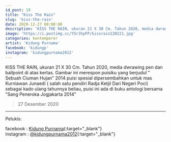 ```yaml
---
id_post: 19
title: "Kiss The Rain"
slug: 'kiss-the-rain'
date: 2020-12-27 00:00:00
description: 'KISS THE RAIN, ukuran 21 X 30 Cm. Tahun 2020, media dwrawing pen dan ballpoint di atas kertas. Gambar ini merespon puisiku yang berjudul " Sebuah Ciuman Hujan" 2014 puisi spesial dipersembahkan untuk mas Kurniawan Junaedi ( salah satu pendiri Radja Ketjil Dari Negeri Poci) sebagai kado ulang tahunnya beliau, puisi ini ada di buku antologi bersama "Sang Peneroka Jogjakarta 2014"'
image: 'https://i.postimg.cc/YSrJhpFP/kissrain220221.jpg'
categories: kontemporer
artist: 'Kidung Purnama'
facebook: 'kidungp'
instagram: 'kidungpurnama2012'
---
```


KISS THE RAIN, ukuran 21 X 30 Cm. Tahun 2020, media dwrawing pen dan ballpoint di atas kertas. Gambar ini merespon puisiku yang berjudul " Sebuah Ciuman Hujan" 2014 puisi spesial dipersembahkan untuk mas Kurniawan Junaedi ( salah satu pendiri Radja Ketjil Dari Negeri Poci) sebagai kado ulang tahunnya beliau, puisi ini ada di buku antologi bersama "Sang Peneroka Jogjakarta 2014"

>27 Desember 2020

<hr>

Pelukis:

facebook : [Kidung Purnama](https://www.facebook.com/kidungp){:target="_blank"}  
instagram : [@kidungpurnama2012](https://www.instagram.com/kidungpurnama2012/){:target="_blank"}